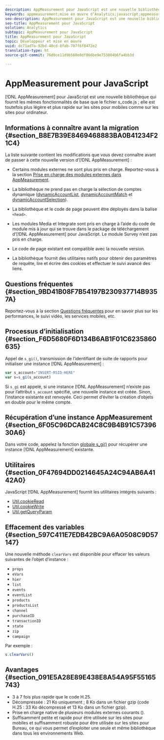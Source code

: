 ```yaml
---
description: AppMeasurement pour JavaScript est une nouvelle bibliothèque qui fournit les mêmes fonctionnalités de base que le fichier s_code.js ; elle est toutefois plus légère et plus rapide sur les sites pour mobiles comme sur les sites pour Bureau.
keywords: appmeasurement;mise en œuvre d’Analytics;javascript;appmeasurement pour javascript;initialisation;récupérer l’instance appmeasurement;effacer les variables;clearvars;utilitaires appmeasurement;instance appmeasurement;avantages d’appmeasurement
seo-description: AppMeasurement pour JavaScript est une nouvelle bibliothèque qui fournit les mêmes fonctionnalités de base que le fichier s_code.js ; elle est toutefois plus légère et plus rapide sur les sites pour mobiles comme sur les sites pour Bureau.
seo-title: AppMeasurement pour JavaScript
solution: Analytics
subtopic: AppMeasurement pour JavaScript
title: AppMeasurement pour JavaScript
topic: Développeur et mise en œuvre
uuid: dc71ad7a-92bd-40cd-8fab-707f6f8472e2
translation-type: ht
source-git-commit: 76d0ce11d9b560e0df866be9e753804b6fa4bb3d

---
```



# AppMeasurement pour JavaScript

[!DNL AppMeasurement] pour JavaScript est une nouvelle bibliothèque qui fournit les mêmes fonctionnalités de base que le fichier s_code.js ; elle est toutefois plus légère et plus rapide sur les sites pour mobiles comme sur les sites pour ordinateur.

## Informations à connaître avant la migration {#section_B8E7B39E8469468883BA0B41234F21C4}

La liste suivante contient les modifications que vous devez connaître avant de passer à cette nouvelle version d’[!DNL AppMeasurement] :

* Certains modules externes ne sont plus pris en charge. Reportez-vous à la section [Prise en charge des modules externes dans AppMeasurement](../../../implement/js-implementation/c-appmeasurement-js/plugins-support.md#concept_E31A189BC8A547738666EB5E00D2252A).
* La bibliothèque ne prend pas en charge la sélection de comptes dynamique ([dynamicAccountList](/help/implement/js-implementation/c-variables/configuration-variables.md), [dynamicAccountMatch](/help/implement/js-implementation/c-variables/configuration-variables.md) et [dynamicAccountSelection](/help/implement/js-implementation/c-variables/configuration-variables.md)).

* La bibliothèque et le code de page peuvent être déployés dans la balise `<head>`.
* Les modules Media et Integrate sont pris en charge à l’aide du code de module mis à jour qui se trouve dans le package de téléchargement d’[!DNL AppMeasurement] pour JavaScript. Le module Survey n’est pas pris en charge.
* Le code de page existant est compatible avec la nouvelle version.
* La bibliothèque fournit des utilitaires natifs pour obtenir des paramètres de requête, lire et écrire des cookies et effectuer le suivi avancé des liens.

## Questions fréquentes {#section_9BD41B08F7B54197B230937714B9357A}

Reportez-vous à la section [Questions fréquentes](../../../implement/faq.md#concept_9BBC230E01114318BE9C08724F2040D3) pour en savoir plus sur les performances, le suivi vidéo, les services mobiles, etc.

## Processus d’initialisation {#section_F6D5680F6D134B6AB1F01C6235860635}

Appel de `s_gi()`, transmission de l’identifiant de suite de rapports pour initialiser une instance [!DNL AppMeasurement] :

```js
var s_account="INSERT-RSID-HERE"
var s=s_gi(s_account)
```

Si `s_gi` est appelé, si une instance [!DNL AppMeasurement] n’existe pas pour l’attribut `s_account` spécifié, une nouvelle instance est créée. Sinon, l’instance existante est renvoyée. Ceci permet d’éviter la création d’objets en double pour le même compte.

## Récupération d’une instance AppMeasurement {#section_6F05C96DCAB24C8C9B4B91C5739630A6}

Dans votre code, appelez la fonction [globale s_gi()](../../../implement/js-implementation/function-s-gi.md#concept_50EE6629F61A478BB67781408FBA04BD) pour récupérer une instance [!DNL AppMeasurement] existante.

## Utilitaires {#section_0F47694DD0214645A24C94AB6A4142A0}

JavaScript [!DNL AppMeasurement] fournit les utilitaires intégrés suivants :

* [Util.cookieRead](../../../implement/js-implementation/util-cookieread.md#concept_33BD774A90504F2C8094DDC16D47440D)
* [Util.cookieWrite](../../../implement/js-implementation/util-cookiewrite.md#concept_9BE4F7D9CDAE4445B9AF3212BC7E61F2)
* [Util.getQueryParam](../../../implement/js-implementation/util-getqueryparam.md#concept_763AD2621BB44A3990204BE72D3C9FA5)

## Effacement des variables {#section_597C411E7EDB42BC9A6A0508C9D57147}

Une nouvelle méthode `clearVars` est disponible pour effacer les valeurs suivantes de l’objet d’instance :

* `props`
* `eVars`
* `hier`
* `list`
* `events`
* `eventList`
* `products`
* `productsList`
* `channel`
* `purchaseID`
* `transactionID`
* `state`
* `zip`
* `campaign`

Par exemple :

```js
s.clearVars()
```

## Avantages {#section_091E5A28E89E438E8A54A95F55165743}

* 3 à 7 fois plus rapide que le code H.25.
* Décompressée : 21 Ko uniquement ; 8 Ko dans un fichier gzip (code H.25 : 33 Ko décompressé et 13 Ko dans un fichier gzip).
* Prise en charge native de plusieurs modules externes courants ().
* Suffisamment petite et rapide pour être utilisée sur les sites pour mobiles et suffisamment robuste pour être utilisée sur les sites pour Bureau, ce qui vous permet d’exploiter une seule et même bibliothèque dans tous les environnements Web.

